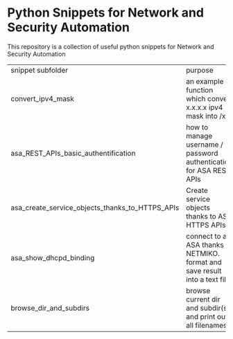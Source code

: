 # Python Snippets for Network and Security Automation

This repository is a collection of useful python snippets for Network and Security Automation


|||||
|---|---|---|---|
|snippet subfolder|purpose|product|tag|
| convert_ipv4_mask | an example of function which convert x.x.x.x ipv4 mask into /xx  |  | network |
| asa_REST_APIs_basic_authentification | how to manage username / password authentication for ASA REST APIs | ASA | requests |
| asa_create_service_objects_thanks_to_HTTPS_APIs | Create service objects thanks to ASA HTTPS APIs | ASA | HTTPS API , requests |
| asa_show_dhcpd_binding | connect to an ASA thanks to NETMIKO. format and save result into a text file | ASA | NETMIKO |
| browse_dir_and_subdirs | browse current dir and subdir(s) and print out all filenames | endpoint / server |  |